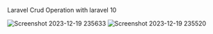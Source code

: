 Laravel Crud Operation with laravel 10

![Screenshot 2023-12-19 235633](https://github.com/AdityaPatil1000/Crud-operation_laravel/assets/86911300/b7b41f43-3ee3-4fa5-a281-2d9a615b96ba)
![Screenshot 2023-12-19 235520](https://github.com/AdityaPatil1000/Crud-operation_laravel/assets/86911300/6cf425ad-6a97-40b3-bf10-1b04ff2a73db)
